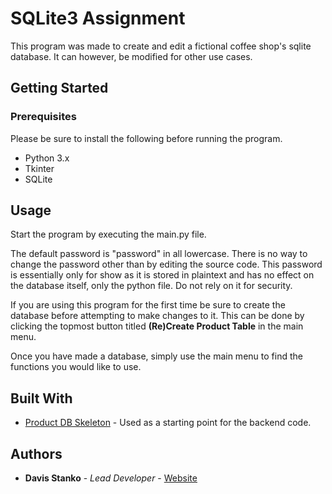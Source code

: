 # SQLite3 Assignment
This program was made to create and edit a fictional coffee shop's sqlite database. It can however, be modified for other use cases.

## Getting Started

### Prerequisites

Please be sure to install the following before running the program. 
- Python 3.x
- Tkinter
- SQLite

## Usage

Start the program by executing the main.py file.

The default password is "password" in all lowercase. There is no way to change the password other than by editing the source code. This password is essentially only for show as it is stored in plaintext and has no effect on the database itself, only the python file. Do not rely on it for security.

If you are using this program for the first time be sure to create the database before attempting to make changes to it. This can be done by clicking the topmost button titled **(Re)Create Product Table** in the main menu.

Once you have made a database, simply use the main menu to find the functions you would like to use.

## Built With

  - [Product DB Skeleton](https://kprdsb.elearningontario.ca/d2l/le/lessons/20168687/topics/177979224) - Used as a starting point for the backend code.


## Authors

  - **Davis Stanko** - *Lead Developer* -
    [Website](https://davisstanko.com)
